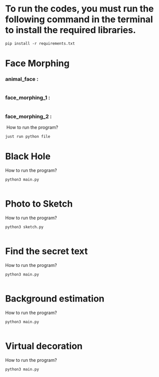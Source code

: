 # To run the codes, you must run the following command in the terminal to install the required libraries.
```
pip install -r requirements.txt
```
# Face Morphing
### animal_face :
![]()
### face_morphing_1 :
![]()
### face_morphing_2 :
![]()
How to run the program?
```
just run python file
```
# Black Hole
How to run the program?
```
python3 main.py
```
![]()
# Photo to Sketch
How to run the program?
```
python3 sketch.py
```
![]()
# Find the secret text
How to run the program?
```
python3 main.py
```
![]()
# Background estimation
How to run the program?
```
python3 main.py
```
![]()
# Virtual decoration
How to run the program?
```
python3 main.py
```
![]()